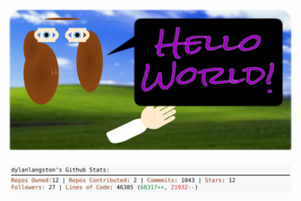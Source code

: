 <!-- 
Version 2.0.249
Built Tue Sep 02 2025 12:19:39 GMT+0000 (Coordinated Universal Time)
-->

<h1 align="center">
  <a href="https://github.com/dylanlangston/dylanlangston/tree/master/src" title="Click to View Source">
    <picture width="100%" alt="Dylan">
      <source media="(prefers-color-scheme: dark)" srcset="dylan-dark.svg?version=2.0.249">
      <img src="dylan-light.svg?version=2.0.249" alt="Dylan">
    </picture>
  </a>
</h1>

<div align="center">
  <picture width="100%" alt="Profile Info and Stats">
    <source media="(prefers-color-scheme: dark)" srcset="stats-dark.svg?version=2.0.249">
    <img src="stats-light.svg?version=2.0.249" alt="Profile Info and Stats">
  </picture>
</div>

